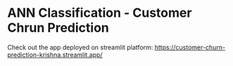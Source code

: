 # ANN Classification - Customer Chrun Prediction

Check out the app deployed on streamlit platform: https://customer-churn-prediction-krishna.streamlit.app/
